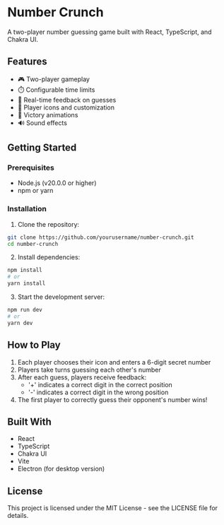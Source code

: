 # Number Crunch

A two-player number guessing game built with React, TypeScript, and Chakra UI.

## Features

- 🎮 Two-player gameplay
- ⏱️ Configurable time limits
- 🎯 Real-time feedback on guesses
- 🎨 Player icons and customization
- 🎉 Victory animations
- 🔊 Sound effects

## Getting Started

### Prerequisites

- Node.js (v20.0.0 or higher)
- npm or yarn

### Installation

1. Clone the repository:
```bash
git clone https://github.com/yourusername/number-crunch.git
cd number-crunch
```

2. Install dependencies:
```bash
npm install
# or
yarn install
```

3. Start the development server:
```bash
npm run dev
# or
yarn dev
```

## How to Play

1. Each player chooses their icon and enters a 6-digit secret number
2. Players take turns guessing each other's number
3. After each guess, players receive feedback:
   - '+' indicates a correct digit in the correct position
   - '-' indicates a correct digit in the wrong position
4. The first player to correctly guess their opponent's number wins!

## Built With

- React
- TypeScript
- Chakra UI
- Vite
- Electron (for desktop version)

## License

This project is licensed under the MIT License - see the LICENSE file for details. 